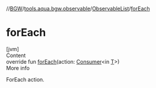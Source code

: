 //[BGW](../../../index.md)/[tools.aqua.bgw.observable](../index.md)/[ObservableList](index.md)/[forEach](for-each.md)



# forEach  
[jvm]  
Content  
override fun [forEach](for-each.md)(action: [Consumer](https://docs.oracle.com/javase/8/docs/api/java/util/function/Consumer.html)<in [T](index.md)>)  
More info  


ForEach action.

  



